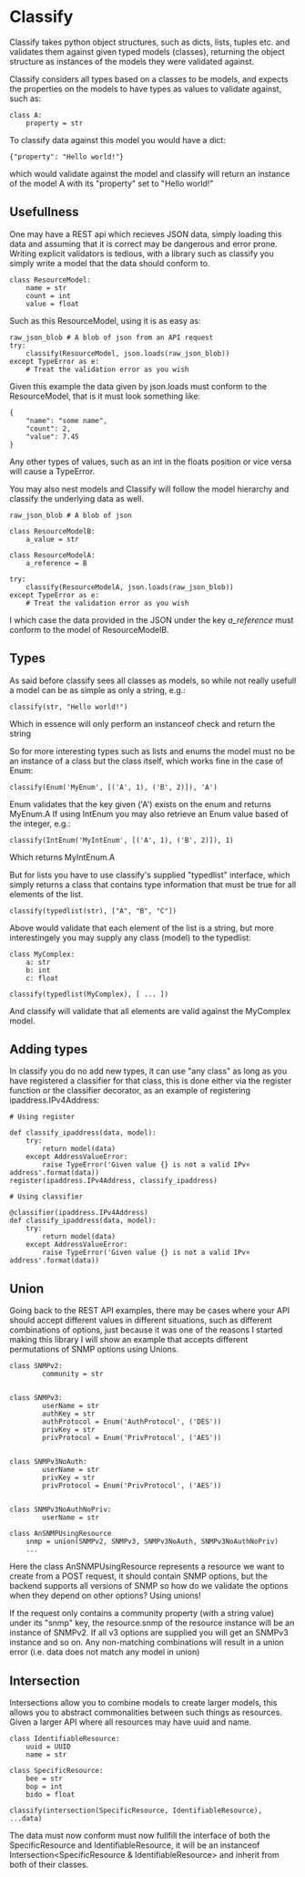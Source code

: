 # Classify

Classify takes python object structures, such as dicts, lists, tuples etc.
and validates them against given typed models (classes), returning the object
structure as instances of the models they were validated against.

Classify considers all types based on a classes to be models, and expects the
properties on the models to have types as values to validate against, such as:

	class A:
		property = str

To classify data against this model you would have a dict:

	{"property": "Hello world!"}

which would validate against the model and classify will return an instance of
the model A with its "property" set to "Hello world!"

## Usefullness

One may have a REST api which recieves JSON data, simply loading this data
and assuming that it is correct may be dangerous and error prone. Writing
explicit validators is tedious, with a library such as classify you simply
write a model that the data should conform to.

	class ResourceModel:
		name = str
		count = int
		value = float

Such as this ResourceModel, using it is as easy as:

	raw_json_blob # A blob of json from an API request
	try:
		classify(ResourceModel, json.loads(raw_json_blob))
	except TypeError as e:
		# Treat the validation error as you wish

Given this example the data given by json.loads must conform to the
ResourceModel, that is it must look something like:

	{
		"name": "some name",
		"count": 2,
		"value": 7.45
	}

Any other types of values, such as an int in the floats position or vice versa
will cause a TypeError.

You may also nest models and Classify will follow the model hierarchy and
classify the underlying data as well.

	raw_json_blob # A blob of json

	class ResourceModelB:
		a_value = str

	class ResourceModelA:
		a_reference = B

	try:
		classify(ResourceModelA, json.loads(raw_json_blob))
	except TypeError as e:
		# Treat the validation error as you wish

I which case the data provided in the JSON under the key *a_reference* must
conform to the model of ResourceModelB.

## Types

As said before classify sees all classes as models, so while not really usefull a model can be as simple as only a string, e.g.:

	classify(str, "Hello world!")

Which in essence will only perform an instanceof check and return the string

So for more interesting types such as lists and enums the model must no be an
instance of a class but the class itself, which works fine in the case of Enum:

	classify(Enum('MyEnum', [('A', 1), ('B', 2)]), 'A')

Enum validates that the key given ('A') exists on the enum and returns MyEnum.A
If using IntEnum you may also retrieve an Enum value based of the integer, e.g.:

	classify(IntEnum('MyIntEnum', [('A', 1), ('B', 2)]), 1)

Which returns MyIntEnum.A

But for lists you have to use classify's supplied "typedlist" interface, which
simply returns a class that contains type information that must be true for all
elements of the list.

	classify(typedlist(str), ["A", "B", "C"])

Above would validate that each element of the list is a string, but more
interestingely you may supply any class (model) to the typedlist:

	class MyComplex:
		a: str
		b: int
		c: float

	classify(typedlist(MyComplex), [ ... ])

And classify will validate that all elements are valid against the MyComplex model.

## Adding types

In classify you do no add new types, it can use "any class" as long as you have
registered a classifier for that class, this is done either via the register
function or the classifier decorator, as an example of registering
ipaddress.IPv4Address:

	# Using register

	def classify_ipaddress(data, model):
		try:
			return model(data)
		except AddressValueError:
			raise TypeError('Given value {} is not a valid IPv¤ address'.format(data))
	register(ipaddress.IPv4Address, classify_ipaddress)

	# Using classifier

	@classifier(ipaddress.IPv4Address)
	def classify_ipaddress(data, model):
		try:
			return model(data)
		except AddressValueError:
			raise TypeError('Given value {} is not a valid IPv¤ address'.format(data))

## Union

Going back to the REST API examples, there may be cases where your API should
accept different values in different situations, such as different combinations
of options, just because it was one of the reasons I started making this
library I will show an example that accepts different permutations of SNMP
options using Unions.

	class SNMPv2:
    		community = str


	class SNMPv3:
    		userName = str
    		authKey = str
    		authProtocol = Enum('AuthProtocol', ('DES'))
    		privKey = str
    		privProtocol = Enum('PrivProtocol', ('AES'))


	class SNMPv3NoAuth:
    		userName = str
    		privKey = str
    		privProtocol = Enum('PrivProtocol', ('AES'))


	class SNMPv3NoAuthNoPriv:
    		userName = str

	class AnSNMPUsingResource
		snmp = union(SNMPv2, SNMPv3, SNMPv3NoAuth, SNMPv3NoAuthNoPriv)
		...

Here the class AnSNMPUsingResource represents a resource we want to create from
a POST request, it should contain SNMP options, but the backend supports all
versions of SNMP so how do we validate the options when they depend on other
options? Using unions!

If the request only contains a community property (with a string value) under
its "snmp" key, the resource.snmp of the resource instance will be an instance
of SNMPv2. If all v3 options are supplied you will get an SNMPv3 instance and so on.
Any non-matching combinations will result in a union error (i.e. data does not
match any model in union)

## Intersection

Intersections allow you to combine models to create larger models, this allows
you to abstract commonalities between such things as resources. Given a larger
API where all resources may have uuid and name.

	class IdentifiableResource:
		uuid = UUID
		name = str

	class SpecificResource:
		bee = str
		bop = int
		bido = float

	classify(intersection(SpecificResource, IdentifiableResource), ...data)

The data must now conform must now fullfill the interface of both the
SpecificResource and IdentifiableResource, it will be an instanceof
Intersection<SpecificResource & IdentifiableResource> and inherit from both of
their classes.
